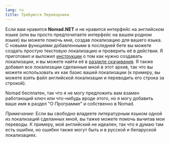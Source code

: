 ```yaml
---
lang: ru
title: Требуются Переводчики
---
```

Если вам нравится **Nomad.NET** и не нравится интерфейс на английском языке (или вы просто предпочитаете интерфейс на вашем родном языке) вы можете помочь мне, создав локализацию для вашего языка. С новыми функциями добавленными в последней бете вы можете создать простую текстовую локализацию и проверить её в действии. Я приготовил и выложил [инструкции](/ru/downloads/nomad-localization.zip) о том как нужно создавать локализации, и вы можете найти её в [разделе скачивания](/ru/downloads/). Я также добавил все локализации сделанные мной в этот архив, так что вы можете использовать их как базис вашей локализации (к примеру, вы можете взять файл английской локализации и переводить его строка за строкой).

Nomad бесплатен, так что я не могу предложить вам взамен работающий ключ или что-нибудь вроде этого, но я могу добавить ваше имя в раздел "О Программе" и собственно в Nomad.

*Примечание*: Если вы свободно владеете литературным языком одной из локализаций сделанных мной, вы тажке можете помочь вычитав мои переводы. К примеру, мой английский не идеален, так что я думаю там есть ошибки, но ошибки также могут быть и в русской и беларуской локализациях.
